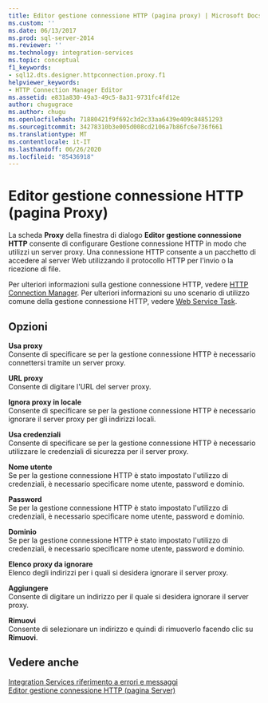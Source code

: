 ```yaml
---
title: Editor gestione connessione HTTP (pagina proxy) | Microsoft Docs
ms.custom: ''
ms.date: 06/13/2017
ms.prod: sql-server-2014
ms.reviewer: ''
ms.technology: integration-services
ms.topic: conceptual
f1_keywords:
- sql12.dts.designer.httpconnection.proxy.f1
helpviewer_keywords:
- HTTP Connection Manager Editor
ms.assetid: e831a830-49a3-49c5-8a31-9731fc4fd12e
author: chugugrace
ms.author: chugu
ms.openlocfilehash: 71880421f9f692c3d2c33aa6439e409c84851293
ms.sourcegitcommit: 34278310b3e005d008cd2106a7b86fc6e736f661
ms.translationtype: MT
ms.contentlocale: it-IT
ms.lasthandoff: 06/26/2020
ms.locfileid: "85436918"
---
```

# <a name="http-connection-manager-editor-proxy-page"></a>Editor gestione connessione HTTP (pagina Proxy)
  La scheda **Proxy** della finestra di dialogo **Editor gestione connessione HTTP** consente di configurare Gestione connessione HTTP in modo che utilizzi un server proxy. Una connessione HTTP consente a un pacchetto di accedere al server Web utilizzando il protocollo HTTP per l'invio o la ricezione di file.  
  
 Per ulteriori informazioni sulla gestione connessione HTTP, vedere [HTTP Connection Manager](connection-manager/http-connection-manager.md). Per ulteriori informazioni su uno scenario di utilizzo comune della gestione connessione HTTP, vedere [Web Service Task](control-flow/web-service-task.md).  
  
## <a name="options"></a>Opzioni  
 **Usa proxy**  
 Consente di specificare se per la gestione connessione HTTP è necessario connettersi tramite un server proxy.  
  
 **URL proxy**  
 Consente di digitare l'URL del server proxy.  
  
 **Ignora proxy in locale**  
 Consente di specificare se per la gestione connessione HTTP è necessario ignorare il server proxy per gli indirizzi locali.  
  
 **Usa credenziali**  
 Consente di specificare se per la gestione connessione HTTP è necessario utilizzare le credenziali di sicurezza per il server proxy.  
  
 **Nome utente**  
 Se per la gestione connessione HTTP è stato impostato l'utilizzo di credenziali, è necessario specificare nome utente, password e dominio.  
  
 **Password**  
 Se per la gestione connessione HTTP è stato impostato l'utilizzo di credenziali, è necessario specificare nome utente, password e dominio.  
  
 **Dominio**  
 Se per la gestione connessione HTTP è stato impostato l'utilizzo di credenziali, è necessario specificare nome utente, password e dominio.  
  
 **Elenco proxy da ignorare**  
 Elenco degli indirizzi per i quali si desidera ignorare il server proxy.  
  
 **Aggiungere**  
 Consente di digitare un indirizzo per il quale si desidera ignorare il server proxy.  
  
 **Rimuovi**  
 Consente di selezionare un indirizzo e quindi di rimuoverlo facendo clic su **Rimuovi**.  
  
## <a name="see-also"></a>Vedere anche  
 [Integration Services riferimento a errori e messaggi](../../2014/integration-services/integration-services-error-and-message-reference.md)   
 [Editor gestione connessione HTTP &#40;pagina Server&#41;](../../2014/integration-services/http-connection-manager-editor-server-page.md)  
  
  
